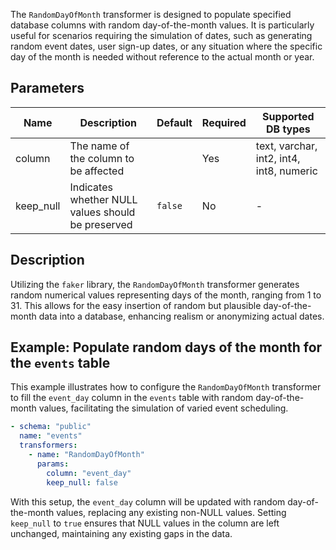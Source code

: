 The `RandomDayOfMonth` transformer is designed to populate specified database columns with random day-of-the-month values. It is particularly useful for scenarios requiring the simulation of dates, such as generating random event dates, user sign-up dates, or any situation where the specific day of the month is needed without reference to the actual month or year.

## Parameters

| Name      | Description                                          | Default | Required | Supported DB types |
|-----------|------------------------------------------------------|---------|----------|--------------------|
| column    | The name of the column to be affected               |         | Yes      | text, varchar, int2, int4, int8, numeric |
| keep_null | Indicates whether NULL values should be preserved  | `false` | No       | -                  |

## Description

Utilizing the `faker` library, the `RandomDayOfMonth` transformer generates random numerical values representing days of the month, ranging from 1 to 31. This allows for the easy insertion of random but plausible day-of-the-month data into a database, enhancing realism or anonymizing actual dates.

## Example: Populate random days of the month for the `events` table

This example illustrates how to configure the `RandomDayOfMonth` transformer to fill the `event_day` column in the `events` table with random day-of-the-month values, facilitating the simulation of varied event scheduling.

```yaml title="RandomDayOfMonth transformer example"
- schema: "public"
  name: "events"
  transformers:
    - name: "RandomDayOfMonth"
      params:
        column: "event_day"
        keep_null: false
```

With this setup, the `event_day` column will be updated with random day-of-the-month values, replacing any existing non-NULL values. Setting `keep_null` to `true` ensures that NULL values in the column are left unchanged, maintaining any existing gaps in the data.
